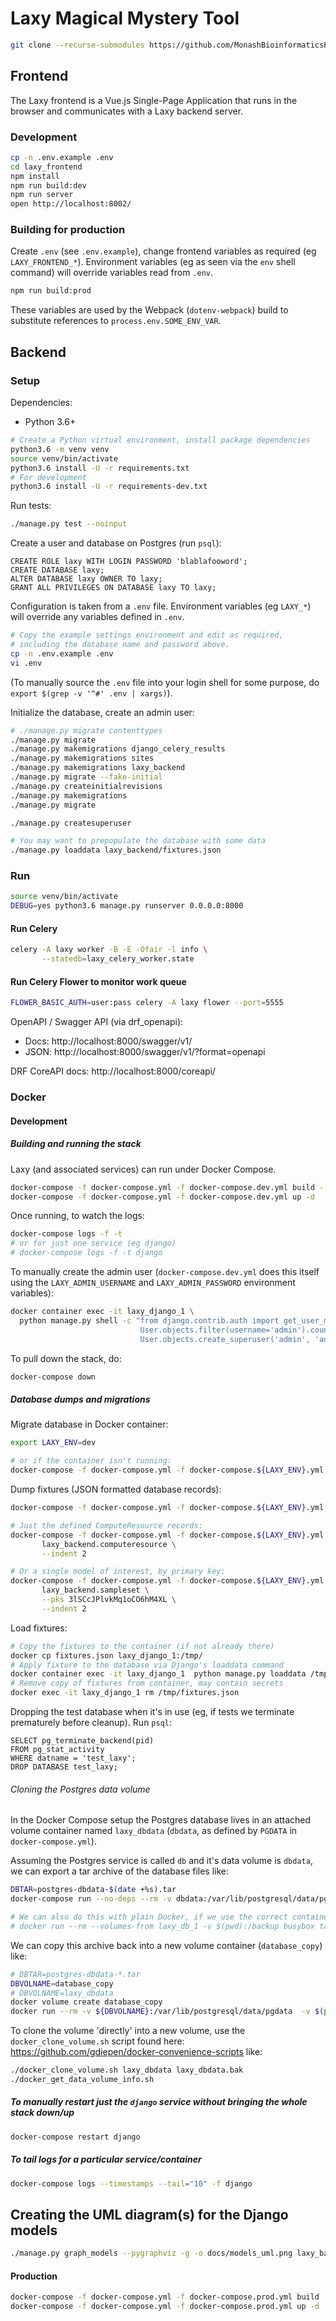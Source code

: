 # Laxy Magical Mystery Tool

```bash
git clone --recurse-submodules https://github.com/MonashBioinformaticsPlatform/laxy.git
```

## Frontend

The Laxy frontend is a Vue.js Single-Page Application that runs in the browser and communicates with a Laxy backend server.

### Development
```bash
cp -n .env.example .env
cd laxy_frontend
npm install
npm run build:dev
npm run server
open http://localhost:8002/
```

### Building for production

Create `.env` (see `.env.example`), change frontend variables as required (eg `LAXY_FRONTEND_*`).
Environment variables (eg as seen via the `env` shell command) will override variables read from `.env`.

```bash
npm run build:prod
```

These variables are used by the Webpack (`dotenv-webpack`) build to substitute references to `process.env.SOME_ENV_VAR`.

## Backend

### Setup

Dependencies:

* Python 3.6+

```bash
# Create a Python virtual environment, install package dependencies
python3.6 -m venv venv
source venv/bin/activate
python3.6 install -U -r requirements.txt
# For development
python3.6 install -U -r requirements-dev.txt
```

Run tests:
```bash
./manage.py test --noinput
```

Create a user and database on Postgres (run `psql`):
```postgresql
CREATE ROLE laxy WITH LOGIN PASSWORD 'blablafooword';
CREATE DATABASE laxy;
ALTER DATABASE laxy OWNER TO laxy;
GRANT ALL PRIVILEGES ON DATABASE laxy TO laxy;
```

Configuration is taken from a `.env` file.
Environment variables (eg `LAXY_*`) will override any variables defined in `.env`.
```bash
# Copy the example settings environment and edit as required,
# including the database name and password above. 
cp -n .env.example .env
vi .env
```

(To manually source the `.env` file into your login shell for some purpose, do `export $(grep -v '^#' .env | xargs)`).

Initialize the database, create an admin user:
```bash
# ./manage.py migrate contenttypes
./manage.py migrate
./manage.py makemigrations django_celery_results
./manage.py makemigrations sites
./manage.py makemigrations laxy_backend
./manage.py migrate --fake-initial
./manage.py createinitialrevisions
./manage.py makemigrations
./manage.py migrate

./manage.py createsuperuser

# You may want to prepopulate the database with some data
./manage.py loaddata laxy_backend/fixtures.json
```

### Run
```bash
source venv/bin/activate
DEBUG=yes python3.6 manage.py runserver 0.0.0.0:8000
```

#### Run Celery
```bash
celery -A laxy worker -B -E -Ofair -l info \
       --statedb=laxy_celery_worker.state
```

#### Run Celery Flower to monitor work queue
```bash
FLOWER_BASIC_AUTH=user:pass celery -A laxy flower --port=5555
```

OpenAPI / Swagger API (via drf_openapi): 
* Docs: http://localhost:8000/swagger/v1/
* JSON: http://localhost:8000/swagger/v1/?format=openapi

DRF CoreAPI docs: http://localhost:8000/coreapi/

### Docker

#### Development

##### Building and running the stack

Laxy (and associated services) can run under Docker Compose.

```bash
docker-compose -f docker-compose.yml -f docker-compose.dev.yml build --build-arg GIT_COMMIT=$(git log -1 --format=%H)
docker-compose -f docker-compose.yml -f docker-compose.dev.yml up -d
```

Once running, to watch the logs:
```bash
docker-compose logs -f -t
# or for just one service (eg django)
# docker-compose logs -f -t django
```

To manually create the admin user (`docker-compose.dev.yml` does this itself using
the `LAXY_ADMIN_USERNAME` and `LAXY_ADMIN_PASSWORD` environment variables):

```bash
docker container exec -it laxy_django_1 \
  python manage.py shell -c "from django.contrib.auth import get_user_model; User = get_user_model(); \
                             User.objects.filter(username='admin').count() or \
                             User.objects.create_superuser('admin', 'admin@example.com', 'adminpass')"
```

To pull down the stack, do:
```bash
docker-compose down
```

##### Database dumps and migrations

Migrate database in Docker container:
```bash
export LAXY_ENV=dev

# or if the container isn't running:
docker-compose -f docker-compose.yml -f docker-compose.${LAXY_ENV}.yml run django python manage.py migrate
```

Dump fixtures (JSON formatted database records):
```bash
docker-compose -f docker-compose.yml -f docker-compose.${LAXY_ENV}.yml run django python manage.py dumpdata --indent 2

# Just the defined ComputeResource records:
docker-compose -f docker-compose.yml -f docker-compose.${LAXY_ENV}.yml run django python manage.py dumpdata \
       laxy_backend.computeresource \
       --indent 2

# Or a single model of interest, by primary key:
docker-compose -f docker-compose.yml -f docker-compose.${LAXY_ENV}.yml run django python manage.py dumpdata \
       laxy_backend.sampleset \
       --pks 3lSCcJPlvkMq1oCO6hM4XL \
       --indent 2
```

Load fixtures:
```bash
# Copy the fixtures to the container (if not already there)
docker cp fixtures.json laxy_django_1:/tmp/
# Apply fixture to the database via Django's loaddata command
docker container exec -it laxy_django_1  python manage.py loaddata /tmp/fixtures.json
# Remove copy of fixtures from container, may contain secrets
docker exec -it laxy_django_1 rm /tmp/fixtures.json
```

Dropping the test database when it's in use (eg, if tests we terminate prematurely before cleanup). 
Run `psql`:
```postgresql
SELECT pg_terminate_backend(pid)
FROM pg_stat_activity
WHERE datname = 'test_laxy';
DROP DATABASE test_laxy;
```

###### Cloning the Postgres data volume

In the Docker Compose setup the Postgres database lives in an attached volume container
named `laxy_dbdata` (`dbdata`, as defined by `PGDATA` in `docker-compose.yml`).

Assuming the Postgres service is called `db` and it's data volume is `dbdata`,
we can export a tar archive of the database files like:

```bash
DBTAR=postgres-dbdata-$(date +%s).tar
docker-compose run --no-deps --rm -v dbdata:/var/lib/postgresql/data/pgdata -v $(pwd):/backup db tar cvf /backup/${DBTAR} /var/lib/postgresql/data/pgdata

# We can also do this with plain Docker, if we use the correct container name (eg laxy_db_1_*)
# docker run --rm --volumes-from laxy_db_1 -v $(pwd):/backup busybox tar cvf /backup/${DBTAR} /var/lib/postgresql/data/pgdata
```

We can copy this archive back into a new volume container (`database_copy`) like:

```bash
# DBTAR=postgres-dbdata-*.tar
DBVOLNAME=database_copy
# DBVOLNAME=laxy_dbdata
docker volume create database_copy
docker run --rm -v ${DBVOLNAME}:/var/lib/postgresql/data/pgdata  -v $(pwd):/backup busybox tar xvf /backup/${DBTAR}
```

To clone the volume 'directly' into a new volume, use the 
`docker_clone_volume.sh` script found here: https://github.com/gdiepen/docker-convenience-scripts like:

```bash
./docker_clone_volume.sh laxy_dbdata laxy_dbdata.bak
./docker_get_data_volume_info.sh
```


##### To manually restart just the `django` service without bringing the whole stack down/up
```bash
docker-compose restart django
```

##### To tail logs for a particular service/container
```bash
docker-compose logs --timestamps --tail="10" -f django
```

## Creating the UML diagram(s) for the Django models

```bash
./manage.py graph_models --pygraphviz -g -o docs/models_uml.png laxy_backend
```

#### Production

```bash
docker-compose -f docker-compose.yml -f docker-compose.prod.yml build
docker-compose -f docker-compose.yml -f docker-compose.prod.yml up -d
```
